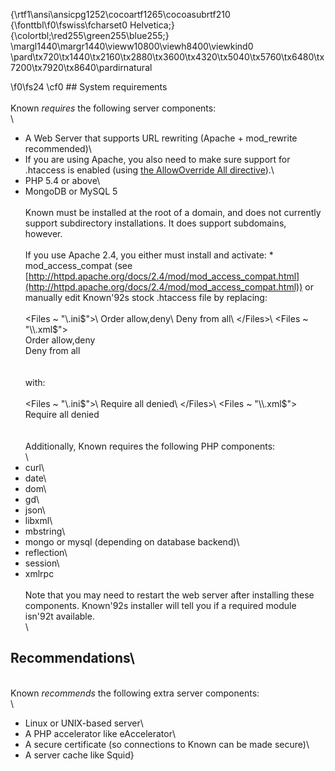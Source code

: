 {\rtf1\ansi\ansicpg1252\cocoartf1265\cocoasubrtf210
{\fonttbl\f0\fswiss\fcharset0 Helvetica;}
{\colortbl;\red255\green255\blue255;}
\margl1440\margr1440\vieww10800\viewh8400\viewkind0
\pard\tx720\tx1440\tx2160\tx2880\tx3600\tx4320\tx5040\tx5760\tx6480\tx7200\tx7920\tx8640\pardirnatural

\f0\fs24 \cf0 ## System requirements\
\
Known _requires_ the following server components:\
\
+ A Web Server that supports URL rewriting (Apache + mod_rewrite recommended)\
+ If you are using Apache, you also need to make sure support for .htaccess is enabled (using [the AllowOverride All directive](https://help.ubuntu.com/community/EnablingUseOfApacheHtaccessFiles)).\
+ PHP 5.4 or above\
+ MongoDB or MySQL 5\
\
Known must be installed at the root of a domain, and does not currently support subdirectory installations. It does support subdomains, however.\
\
If you use Apache 2.4, you either must install and activate: * mod_access_compat (see [http://httpd.apache.org/docs/2.4/mod/mod_access_compat.html](http://httpd.apache.org/docs/2.4/mod/mod_access_compat.html)) or manually edit Known\'92s stock .htaccess file by replacing:\
\
    <Files ~ "\\.ini$">\
    Order allow,deny\
    Deny from all\
    </Files>\
    <Files ~ "\\.xml$">\
    Order allow,deny\
    Deny from all\
    </Files>\
	\
with:\
\
    <Files ~ "\\.ini$">\
    Require all denied\
    </Files>\
    <Files ~ "\\.xml$">\
    Require all denied\
    </Files>\
	\
Additionally, Known requires the following PHP components:\
\
+ curl\
+ date\
+ dom\
+ gd\
+ json\
+ libxml\
+ mbstring\
+ mongo or mysql (depending on database backend)\
+ reflection\
+ session\
+ xmlrpc\
\
Note that you may need to restart the web server after installing these components. Known\'92s installer will tell you if a required module isn\'92t available.\
\
## Recommendations\
\
Known _recommends_ the following extra server components:\
\
+ Linux or UNIX-based server\
+ A PHP accelerator like eAccelerator\
+ A secure certificate (so connections to Known can be made secure)\
+ A server cache like Squid}